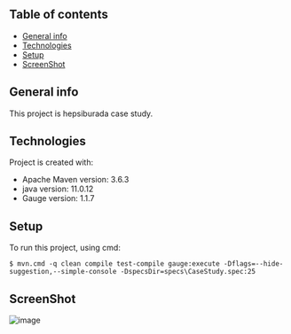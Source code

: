 ## Table of contents
* [General info](#general-info)
* [Technologies](#technologies)
* [Setup](#setup)
* [ScreenShot](#screen)

## General info
This project is hepsiburada case study.

## Technologies
Project is created with:
* Apache Maven version: 3.6.3
* java version: 11.0.12
* Gauge version: 1.1.7

## Setup
To run this project, using cmd:

```
$ mvn.cmd -q clean compile test-compile gauge:execute -Dflags=--hide-suggestion,--simple-console -DspecsDir=specs\CaseStudy.spec:25
```

## ScreenShot
![image](https://user-images.githubusercontent.com/11458835/131298198-cfb05f9f-e01f-4dbf-bab0-83ff7ebea90f.png)






